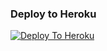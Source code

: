 




### Deploy to Heroku

[![Deploy To Heroku](https://www.herokucdn.com/deploy/button.svg)](https://heroku.com/deploy?template=https://github.com/TheOnlyMrLucifer/LuciferPH)
